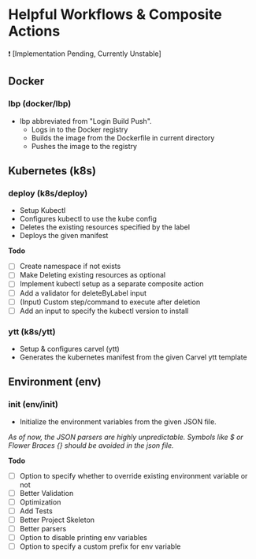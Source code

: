 # Helpful Workflows & Composite Actions

❗ [Implementation Pending, Currently Unstable]

## Docker

### lbp (docker/lbp)

- lbp abbreviated from "Login Build Push".
    - Logs in to the Docker registry
    - Builds the image from the Dockerfile in current directory
    - Pushes the image to the registry

## Kubernetes (k8s)

### deploy (k8s/deploy)

- Setup Kubectl
- Configures kubectl to use the kube config
- Deletes the existing resources specified by the label
- Deploys the given manifest

**Todo**

- [ ] Create namespace if not exists
- [ ] Make Deleting existing resources as optional
- [ ] Implement kubectl setup as a separate composite action
- [ ] Add a validator for deleteByLabel input
- [ ] (Input) Custom step/command to execute after deletion
- [ ] Add an input to specify the kubectl version to install

### ytt (k8s/ytt)

- Setup & configures carvel (ytt)
- Generates the kubernetes manifest from the given Carvel ytt template

## Environment (env)

### init (env/init)

- Initialize the environment variables from the given JSON file.

*As of now, the JSON parsers are highly unpredictable. Symbols like $ or Flower Braces {} should be avoided in the json
file.*

**Todo**

- [ ] Option to specify whether to override existing environment variable or not
- [ ] Better Validation
- [ ] Optimization
- [ ] Add Tests
- [ ] Better Project Skeleton
- [ ] Better parsers
- [ ] Option to disable printing env variables
- [ ] Option to specify a custom prefix for env variable

